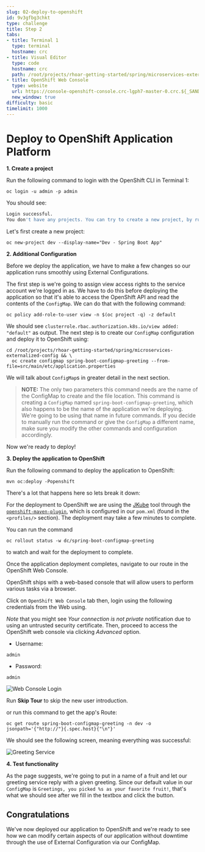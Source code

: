 ```yaml
---
slug: 02-deploy-to-openshift
id: 9v3gfbg3chkt
type: challenge
title: Step 2
tabs:
- title: Terminal 1
  type: terminal
  hostname: crc
- title: Visual Editor
  type: code
  hostname: crc
  path: /root/projects/rhoar-getting-started/spring/microservices-externalized-config
- title: OpenShift Web Console
  type: website
  url: https://console-openshift-console.crc-lgph7-master-0.crc.${_SANDBOX_ID}.instruqt.io
  new_window: true
difficulty: basic
timelimit: 1000
---
```

# Deploy to OpenShift Application Platform

**1. Create a project**

Run the following command to login with the OpenShift CLI in Terminal 1:

```
oc login -u admin -p admin
```

You should see:

```bash
Login successful.
You don't have any projects. You can try to create a new project, by running `oc new-project <projectname>`
```

Let's first create a new project:

```
oc new-project dev --display-name="Dev - Spring Boot App"
```

**2. Additional Configuration**

Before we deploy the application, we have to make a few changes so our application runs smoothly using External Configurations.

The first step is we're going to assign view access rights to the service account we're logged in as. We have to do this before deploying the application so that it's able to access the OpenShift API and read the contents of the `ConfigMap`. We can do that with the following command:

```
oc policy add-role-to-user view -n $(oc project -q) -z default
```

We should see `clusterrole.rbac.authorization.k8s.io/view added: "default"` as output. The next step is to create our `ConfigMap` configuration and deploy it to OpenShift using:

```
cd /root/projects/rhoar-getting-started/spring/microservices-externalized-config && \
  oc create configmap spring-boot-configmap-greeting --from-file=src/main/etc/application.properties
```

We will talk about `ConfigMap`s in greater detail in the next section.

>**NOTE:** The only two parameters this command needs are the name of the ConfigMap to create and the file location. This command is creating a `ConfigMap` named `spring-boot-configmap-greeting`, which also happens to be the name of the application we're deploying. We're going to be using that name in future commands. If you decide to manually run the command or give the `ConfigMap` a different name, make sure you modify the other commands and configuration accordingly.

Now we're ready to deploy!

**3. Deploy the application to OpenShift**

Run the following command to deploy the application to OpenShift:

```
mvn oc:deploy -Popenshift
```

There's a lot that happens here so lets break it down:

For the deployment to OpenShift we are using the [JKube](https://www.eclipse.org/jkube/) tool through the [`openshift-maven-plugin`](https://www.eclipse.org/jkube/docs/openshift-maven-plugin), which is configured in our ``pom.xml`` (found in the `<profiles/>` section). The deployment may take a few minutes to complete.

You can run the command

```
oc rollout status -w dc/spring-boot-configmap-greeting
```

to watch and wait for the deployment to complete.

Once the application deployment completes, navigate to our route in the OpenShift Web Console.

OpenShift ships with a web-based console that will allow users to perform various tasks via a browser.

Click on `OpenShift Web Console` tab then, login using the following credentials from the Web using.

*Note* that you might see *Your connection is not private* notification due to using an untrusted security certificate. Then, proceed to access the OpenShift web console via clicking *Advanced* option.

* Username:
```
admin
```

* Password:
```
admin
```

![Web Console Login](https://raw.githubusercontent.com/openshift-instruqt/instruqt/master/assets/middleware/quarkus/login.png)

Run **Skip Tour** to skip the new user introduction.

or run this command to get the app's Route:

```
oc get route spring-boot-configmap-greeting -n dev -o jsonpath='{"http://"}{.spec.host}{"\n"}'
```

We should see the following screen, meaning everything was successful:

![Greeting Service](https://raw.githubusercontent.com/openshift-instruqt/instruqt/master/assets/middleware/rhoar-microservices/greeting-service-mini.png)

**4. Test functionality**

As the page suggests, we're going to put in a name of a fruit and let our greeting service reply with a given greeting. Since our default value in our `ConfigMap` is `Greetings, you picked %s as your favorite fruit!`, that's what we should see after we fill in the textbox and click the button.

## Congratulations

We've now deployed our application to OpenShift and we're ready to see how we can modify certain aspects of our application without downtime through the use of External Configuration via our ConfigMap.